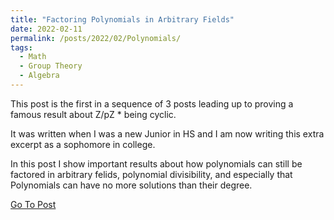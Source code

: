 ```yaml
---
title: "Factoring Polynomials in Arbitrary Fields"
date: 2022-02-11
permalink: /posts/2022/02/Polynomials/
tags:
  - Math
  - Group Theory
  - Algebra
---
```


This post is the first in a sequence of 3 posts leading up to proving a famous result about Z/pZ \* being cyclic.

It was written when I was a new Junior in HS and I am now writing this extra excerpt as a sophomore in college.

In this post I show important results about how polynomials can still be factored in arbitrary felids, polynomial divisibility, and especially that Polynomials can have no more solutions than their degree.

[Go To Post](/files/Polynomials.pdf)
